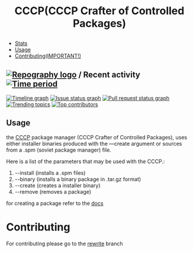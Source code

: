 # <p align="center">CCCP(CCCP Crafter of Controlled Packages)</p>

* [Stats](https://github.com/Soviet-Linux/CCCP#--recent-activity-)
* [Usage](https://github.com/Soviet-Linux/CCCP#Usage)
* [Contributing(IMPORTANT!)](https://github.com/Soviet-Linux/CCCP#Contributing)


## [![Repography logo](https://images.repography.com/logo.svg)](https://repography.com) / Recent activity [![Time period](https://images.repography.com/25154606/Soviet-Linux/CCCP/recent-activity/5adba74725fc50e43e2d9a4804862db8_badge.svg)](https://repography.com)
[![Timeline graph](https://images.repography.com/25154606/Soviet-Linux/CCCP/recent-activity/5adba74725fc50e43e2d9a4804862db8_timeline.svg)](https://github.com/Soviet-Linux/CCCP/commits)
[![Issue status graph](https://images.repography.com/25154606/Soviet-Linux/CCCP/recent-activity/5adba74725fc50e43e2d9a4804862db8_issues.svg)](https://github.com/Soviet-Linux/CCCP/issues)
[![Pull request status graph](https://images.repography.com/25154606/Soviet-Linux/CCCP/recent-activity/5adba74725fc50e43e2d9a4804862db8_prs.svg)](https://github.com/Soviet-Linux/CCCP/pulls)
[![Trending topics](https://images.repography.com/25154606/Soviet-Linux/CCCP/recent-activity/5adba74725fc50e43e2d9a4804862db8_words.svg)](https://github.com/Soviet-Linux/CCCP/commits)
[![Top contributors](https://images.repography.com/25154606/Soviet-Linux/CCCP/recent-activity/5adba74725fc50e43e2d9a4804862db8_users.svg)](https://github.com/Soviet-Linux/CCCP/graphs/contributors)

## Usage
the [CCCP](https://github.com/Soviet-Linux/CCCP) package manager (CCCP Crafter of Controlled Packages), uses either installer binaries produced with the —create argument or sources from a .spm (soviet package manager) file. 


Here is a list of the parameters that may be used with the CCCP.:
1. --install (installs a .spm files)
1. --binary (installs a binary package in .tar.gz format)
1. --create (creates a installer binary)
1. --remove (removes a package)


for creating a package refer to the [docs](https://docs.sovietlinux.ml/repo)

# Contributing

For contributing please go to the [rewrite](https://github.com/Soviet-Linux/CCCP/tree/rewrite) branch



